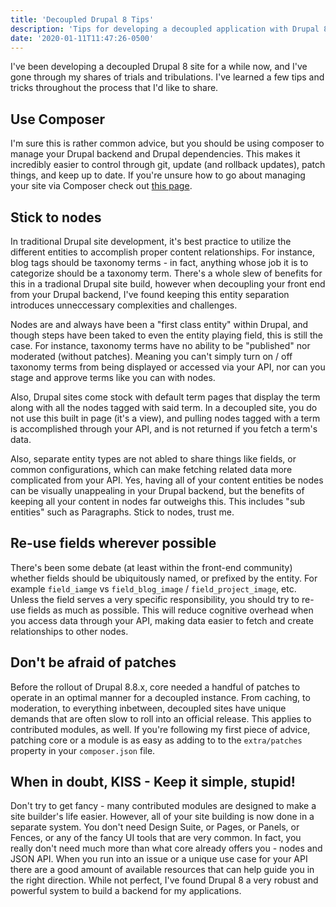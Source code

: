 ```yaml
---
title: 'Decoupled Drupal 8 Tips'
description: 'Tips for developing a decoupled application with Drupal 8 as your backend'
date: '2020-01-11T11:47:26-0500'
---
```


I've been developing a decoupled Drupal 8 site for a while now, and I've gone through my shares of trials and tribulations. I've learned a few tips and tricks throughout the process that I'd like to share.

## Use Composer

I'm sure this is rather common advice, but you should be using composer to manage your Drupal backend and Drupal dependencies. This makes it incredibly easier to control through git, update (and rollback updates), patch things, and keep up to date. If you're unsure how to go about managing your site via Composer check out [this page](https://www.drupal.org/docs/develop/using-composer/using-composer-to-install-drupal-and-manage-dependencies).

## Stick to nodes

In traditional Drupal site development, it's best practice to utilize the different entities to accomplish proper content relationships. For instance, blog tags should be taxonomy terms - in fact, anything whose job it is to categorize should be a taxonomy term. There's a whole slew of benefits for this in a tradional Drupal site build, however when decoupling your front end from your Drupal backend, I've found keeping this entity separation introduces unneccessary complexities and challenges.

Nodes are and always have been a "first class entity" within Drupal, and though steps have been taked to even the entity playing field, this is still the case. For instance, taxonomy terms have no ability to be "published" nor moderated (without patches). Meaning you can't simply turn on / off taxonomy terms from being displayed or accessed via your API, nor can you stage and approve terms like you can with nodes.

Also, Drupal sites come stock with default term pages that display the term along with all the nodes tagged with said term. In a decoupled site, you do not use this built in page (it's a view), and pulling nodes tagged with a term is accomplished through your API, and is not returned if you fetch a term's data.

Also, separate entity types are not abled to share things like fields, or common configurations, which can make fetching related data more complicated from your API. Yes, having all of your content entities be nodes can be visually unappealing in your Drupal backend, but the benefits of keeping all your content in nodes far outweighs this. This includes "sub entities" such as Paragraphs. Stick to nodes, trust me.

## Re-use fields wherever possible

There's been some debate (at least within the front-end community) whether fields should be ubiquitously named, or prefixed by the entity. For example `field_iamge` vs `field_blog_image` / `field_project_image`, etc. Unless the field serves a very specific responsibility, you should try to re-use fields as much as possible. This will reduce cognitive overhead when you access data through your API, making data easier to fetch and create relationships to other nodes.

## Don't be afraid of patches

Before the rollout of Drupal 8.8.x, core needed a handful of patches to operate in an optimal manner for a decoupled instance. From caching, to moderation, to everything inbetween, decoupled sites have unique demands that are often slow to roll into an official release. This applies to contributed modules, as well. If you're following my first piece of advice, patching core or a module is as easy as adding to to the `extra/patches` property in your `composer.json` file.

## When in doubt, KISS - Keep it simple, stupid!

Don't try to get fancy - many contributed modules are designed to make a site builder's life easier. However, all of your site building is now done in a separate system. You don't need Design Suite, or Pages, or Panels, or Fences, or any of the fancy UI tools that are very common. In fact, you really don't need much more than what core already offers you - nodes and JSON API. When you run into an issue or a unique use case for your API there are a good amount of available resources that can help guide you in the right direction. While not perfect, I've found Drupal 8 a very robust and powerful system to build a backend for my applications.

